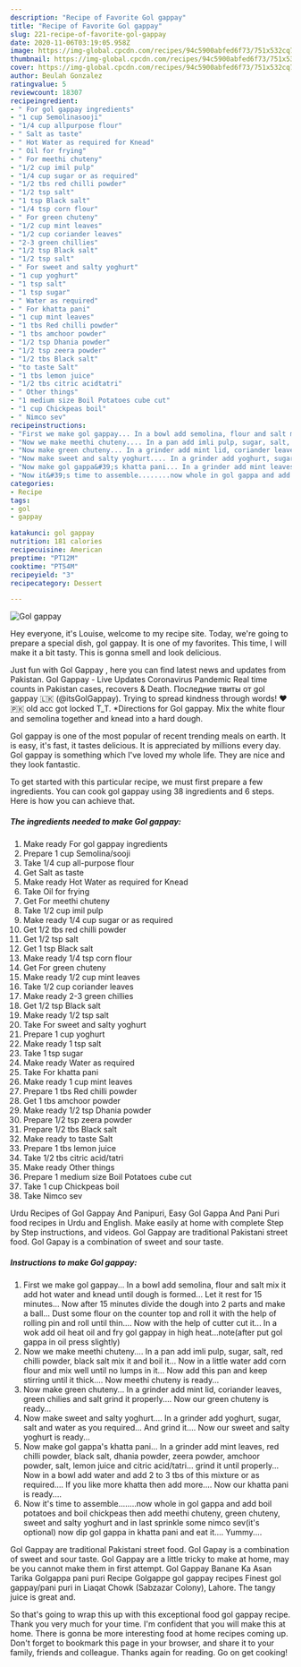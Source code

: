 ```yaml
---
description: "Recipe of Favorite Gol gappay"
title: "Recipe of Favorite Gol gappay"
slug: 221-recipe-of-favorite-gol-gappay
date: 2020-11-06T03:19:05.958Z
image: https://img-global.cpcdn.com/recipes/94c5900abfed6f73/751x532cq70/gol-gappay-recipe-main-photo.jpg
thumbnail: https://img-global.cpcdn.com/recipes/94c5900abfed6f73/751x532cq70/gol-gappay-recipe-main-photo.jpg
cover: https://img-global.cpcdn.com/recipes/94c5900abfed6f73/751x532cq70/gol-gappay-recipe-main-photo.jpg
author: Beulah Gonzalez
ratingvalue: 5
reviewcount: 18307
recipeingredient:
- " For gol gappay ingredients"
- "1 cup Semolinasooji"
- "1/4 cup allpurpose flour"
- " Salt as taste"
- " Hot Water as required for Knead"
- " Oil for frying"
- " For meethi chuteny"
- "1/2 cup imil pulp"
- "1/4 cup sugar or as required"
- "1/2 tbs red chilli powder"
- "1/2 tsp salt"
- "1 tsp Black salt"
- "1/4 tsp corn flour"
- " For green chuteny"
- "1/2 cup mint leaves"
- "1/2 cup coriander leaves"
- "2-3 green chillies"
- "1/2 tsp Black salt"
- "1/2 tsp salt"
- " For sweet and salty yoghurt"
- "1 cup yoghurt"
- "1 tsp salt"
- "1 tsp sugar"
- " Water as required"
- " For khatta pani"
- "1 cup mint leaves"
- "1 tbs Red chilli powder"
- "1 tbs amchoor powder"
- "1/2 tsp Dhania powder"
- "1/2 tsp zeera powder"
- "1/2 tbs Black salt"
- "to taste Salt"
- "1 tbs lemon juice"
- "1/2 tbs citric acidtatri"
- " Other things"
- "1 medium size Boil Potatoes cube cut"
- "1 cup Chickpeas boil"
- " Nimco sev"
recipeinstructions:
- "First we make gol gappay... In a bowl add semolina, flour and salt mix it add hot water and knead until dough is formed... Let it rest for 15 minutes... Now after 15 minutes divide the dough into 2 parts and make a ball... Dust some flour on the counter top and roll it with the help of rolling pin and roll until thin.... Now with the help of cutter cut it... In a wok add oil heat oil and fry gol gappay in high heat...note(after put gol gappa in oil press slightly)"
- "Now we make meethi chuteny.... In a pan add imli pulp, sugar, salt, red chilli powder, black salt mix it and boil it... Now in a little water add corn flour and mix well until no lumps in it... Now add this pan and keep stirring until it thick.... Now meethi chuteny is ready..."
- "Now make green chuteny... In a grinder add mint lid, coriander leaves, green chilies and salt grind it properly.... Now our green chuteny is ready..."
- "Now make sweet and salty yoghurt.... In a grinder add yoghurt, sugar, salt and water as you required... And grind it.... Now our sweet and salty yoghurt is ready..."
- "Now make gol gappa&#39;s khatta pani... In a grinder add mint leaves, red chilli powder, black salt, dhania powder, zeera powder, amchoor powder, salt, lemon juice and citric acid/tatri... grind it until properly... Now in a bowl add water and add 2 to 3 tbs of this mixture or as required.... If you like more khatta then add more.... Now our khatta pani is ready...."
- "Now it&#39;s time to assemble........now whole in gol gappa and add boil potatoes and boil chickpeas then add meethi chuteny, green chuteny, sweet and salty yoghurt and in last sprinkle some nimco sev(it&#39;s optional) now dip gol gappa in khatta pani and eat it.... Yummy...."
categories:
- Recipe
tags:
- gol
- gappay

katakunci: gol gappay 
nutrition: 181 calories
recipecuisine: American
preptime: "PT12M"
cooktime: "PT54M"
recipeyield: "3"
recipecategory: Dessert

---
```



![Gol gappay](https://img-global.cpcdn.com/recipes/94c5900abfed6f73/751x532cq70/gol-gappay-recipe-main-photo.jpg)

Hey everyone, it's Louise, welcome to my recipe site. Today, we're going to prepare a special dish, gol gappay. It is one of my favorites. This time, I will make it a bit tasty. This is gonna smell and look delicious.

Just fun with Gol Gappay , here you can find latest news and updates from Pakistan. Gol Gappay - Live Updates Coronavirus Pandemic Real time counts in Pakistan cases, recovers &amp; Death. Последние твиты от gol gappay 🇱🇰 (@itsGolGappay). Trying to spread kindness through words! ❤️🇵🇰 old acc got locked T_T. *Directions for Gol gappay. Mix the white flour and semolina together and knead into a hard dough.

Gol gappay is one of the most popular of recent trending meals on earth. It is easy, it's fast, it tastes delicious. It is appreciated by millions every day. Gol gappay is something which I've loved my whole life. They are nice and they look fantastic.


To get started with this particular recipe, we must first prepare a few ingredients. You can cook gol gappay using 38 ingredients and 6 steps. Here is how you can achieve that.

<!--inarticleads1-->

##### The ingredients needed to make Gol gappay:

1. Make ready  For gol gappay ingredients
1. Prepare 1 cup Semolina/sooji
1. Take 1/4 cup all-purpose flour
1. Get  Salt as taste
1. Make ready  Hot Water as required for Knead
1. Take  Oil for frying
1. Get  For meethi chuteny
1. Take 1/2 cup imil pulp
1. Make ready 1/4 cup sugar or as required
1. Get 1/2 tbs red chilli powder
1. Get 1/2 tsp salt
1. Get 1 tsp Black salt
1. Make ready 1/4 tsp corn flour
1. Get  For green chuteny
1. Make ready 1/2 cup mint leaves
1. Take 1/2 cup coriander leaves
1. Make ready 2-3 green chillies
1. Get 1/2 tsp Black salt
1. Make ready 1/2 tsp salt
1. Take  For sweet and salty yoghurt
1. Prepare 1 cup yoghurt
1. Make ready 1 tsp salt
1. Take 1 tsp sugar
1. Make ready  Water as required
1. Take  For khatta pani
1. Make ready 1 cup mint leaves
1. Prepare 1 tbs Red chilli powder
1. Get 1 tbs amchoor powder
1. Make ready 1/2 tsp Dhania powder
1. Prepare 1/2 tsp zeera powder
1. Prepare 1/2 tbs Black salt
1. Make ready to taste Salt
1. Prepare 1 tbs lemon juice
1. Take 1/2 tbs citric acid/tatri
1. Make ready  Other things
1. Prepare 1 medium size Boil Potatoes cube cut
1. Take 1 cup Chickpeas boil
1. Take  Nimco sev


Urdu Recipes of Gol Gappay And Panipuri, Easy Gol Gappa And Pani Puri food recipes in Urdu and English. Make easily at home with complete Step by Step instructions, and videos. Gol Gappay are traditional Pakistani street food. Gol Gapay is a combination of sweet and sour taste. 

<!--inarticleads2-->

##### Instructions to make Gol gappay:

1. First we make gol gappay... In a bowl add semolina, flour and salt mix it add hot water and knead until dough is formed... Let it rest for 15 minutes... Now after 15 minutes divide the dough into 2 parts and make a ball... Dust some flour on the counter top and roll it with the help of rolling pin and roll until thin.... Now with the help of cutter cut it... In a wok add oil heat oil and fry gol gappay in high heat...note(after put gol gappa in oil press slightly)
1. Now we make meethi chuteny.... In a pan add imli pulp, sugar, salt, red chilli powder, black salt mix it and boil it... Now in a little water add corn flour and mix well until no lumps in it... Now add this pan and keep stirring until it thick.... Now meethi chuteny is ready...
1. Now make green chuteny... In a grinder add mint lid, coriander leaves, green chilies and salt grind it properly.... Now our green chuteny is ready...
1. Now make sweet and salty yoghurt.... In a grinder add yoghurt, sugar, salt and water as you required... And grind it.... Now our sweet and salty yoghurt is ready...
1. Now make gol gappa&#39;s khatta pani... In a grinder add mint leaves, red chilli powder, black salt, dhania powder, zeera powder, amchoor powder, salt, lemon juice and citric acid/tatri... grind it until properly... Now in a bowl add water and add 2 to 3 tbs of this mixture or as required.... If you like more khatta then add more.... Now our khatta pani is ready....
1. Now it&#39;s time to assemble........now whole in gol gappa and add boil potatoes and boil chickpeas then add meethi chuteny, green chuteny, sweet and salty yoghurt and in last sprinkle some nimco sev(it&#39;s optional) now dip gol gappa in khatta pani and eat it.... Yummy....


Gol Gappay are traditional Pakistani street food. Gol Gapay is a combination of sweet and sour taste. Gol Gappay are a little tricky to make at home, may be you cannot make them in first attempt. Gol Gappay Banane Ka Asan Tarika Golgappa pani puri Recipe Golgappe gol gappay recipes Finest gol gappay/pani puri in Liaqat Chowk (Sabzazar Colony), Lahore. The tangy juice is great and. 

So that's going to wrap this up with this exceptional food gol gappay recipe. Thank you very much for your time. I'm confident that you will make this at home. There is gonna be more interesting food at home recipes coming up. Don't forget to bookmark this page in your browser, and share it to your family, friends and colleague. Thanks again for reading. Go on get cooking!
